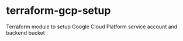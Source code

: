 # terraform-gcp-setup
Terraform module to setup Google Cloud Platform service account and backend bucket
